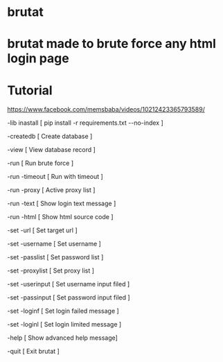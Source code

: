 # brutat

# brutat made to brute force any html login page 

# Tutorial

https://www.facebook.com/memsbaba/videos/10212423365793589/

-lib inastall [ pip install -r requirements.txt --no-index ]

-createdb       [ Create database           ]

-view           [ View database record      ]

-run            [ Run brute force           ]

-run -timeout   [ Run with timeout          ]

-run -proxy     [ Active proxy list         ]

-run -text      [ Show login text message   ]

-run -html      [ Show html source code     ]

-set -url       [ Set target url            ]

-set -username  [ Set username              ]

-set -passlist  [ Set password list         ]

-set -proxylist [ Set proxy list            ]

-set -userinput [ Set username input filed  ]

-set -passinput [ Set password input filed  ]

-set -loginf    [ Set login failed message  ]

-set -loginl    [ Set login limited message ]

-help           [ Show advanced help message]

-quit           [ Exit brutat               ]
